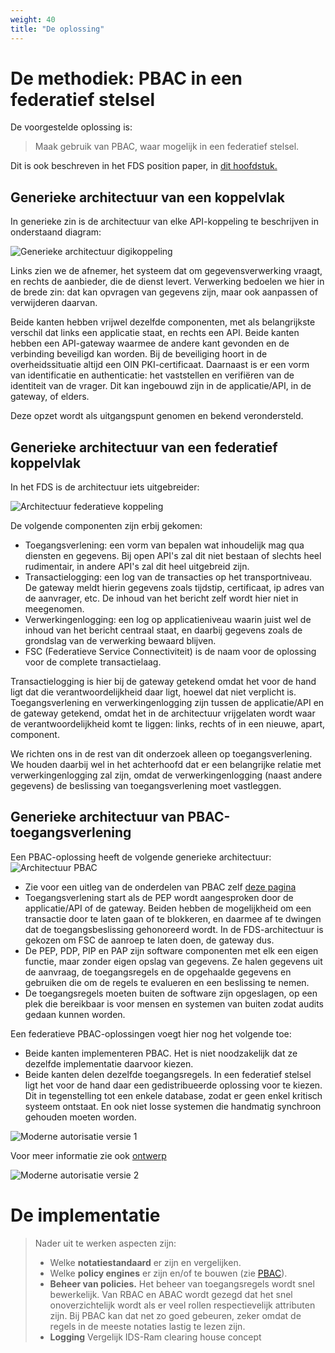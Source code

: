 ```yaml
---
weight: 40
title: "De oplossing"
---
```


# De methodiek: PBAC in een federatief stelsel

De voorgestelde oplossing is: 
> Maak gebruik van PBAC, waar mogelijk in een federatief stelsel.

Dit is ook beschreven in het FDS position paper, in [dit hoofdstuk.](https://federatief.datastelsel.nl/kennisbank/pbac/#hoe-werkt-pbac-over-verschillende-organisaties-in-een-federatief-datastelsel)

## Generieke architectuur van een koppelvlak

In generieke zin is de architectuur van elke API-koppeling te beschrijven in onderstaand diagram:

![Generieke architectuur digikoppeling](/images/1.2.3.4.1_architectuur_digikoppeling.png)

Links zien we de afnemer, het systeem dat om gegevensverwerking vraagt, en rechts de aanbieder, die de dienst levert.
Verwerking bedoelen we hier in de brede zin: dat kan opvragen van gegevens zijn, maar ook aanpassen of verwijderen daarvan.

Beide kanten hebben vrijwel dezelfde componenten, met als belangrijkste verschil dat links een applicatie staat, en rechts een API. 
Beide kanten hebben een API-gateway waarmee de andere kant gevonden en de verbinding beveiligd kan worden. 
Bij de beveiliging hoort in de overheidssituatie altijd een OIN PKI-certificaat. 
Daarnaast is er een vorm van identificatie en authenticatie: het vaststellen en verifiëren van de identiteit van de vrager. 
Dit kan ingebouwd zijn in de applicatie/API, in de gateway, of elders. 

Deze opzet wordt als uitgangspunt genomen en bekend verondersteld.


## Generieke architectuur van een federatief koppelvlak

In het FDS is de architectuur iets uitgebreider:

![Architectuur federatieve koppeling](/images/1.2.3.4.2_architectuur_federatieve_koppeling.png)

De volgende componenten zijn erbij gekomen:
- Toegangsverlening: een vorm van bepalen wat inhoudelijk mag qua diensten en gegevens. Bij open API's zal dit niet bestaan of
slechts heel rudimentair, in andere API's zal dit heel uitgebreid zijn.
- Transactielogging: een log van de transacties op het transportniveau. De gateway meldt hierin gegevens zoals tijdstip, certificaat, ip adres
van de aanvrager, etc. De inhoud van het bericht zelf wordt hier niet in meegenomen. 
- Verwerkingenlogging: een log op applicatieniveau waarin juist wel de inhoud van het bericht centraal staat, en daarbij gegevens
zoals de grondslag van de verwerking bewaard blijven. 
- FSC (Federatieve Service Connectiviteit) is de naam voor de oplossing voor de complete transactielaag.

Transactielogging is hier bij de gateway getekend omdat het voor de hand ligt dat die verantwoordelijkheid daar ligt, hoewel dat niet verplicht is.
Toegangsverlening en verwerkingenlogging zijn tussen de applicatie/API en de gateway getekend, omdat het in de
architectuur vrijgelaten wordt waar de verantwoordelijkheid komt te liggen: links, rechts of in een nieuwe, apart, component.

We richten ons in de rest van dit onderzoek alleen op toegangsverlening. We houden daarbij wel in het achterhoofd dat
er een belangrijke relatie met verwerkingenlogging zal zijn, omdat de verwerkingenlogging (naast andere gegevens) 
de beslissing van toegangsverlening moet vastleggen. 

## Generieke architectuur van PBAC-toegangsverlening

Een PBAC-oplossing heeft de volgende generieke architectuur:
![Architectuur PBAC](/images/1.2.3.4.3_architectuur_pbac.png)
- Zie voor een uitleg van de onderdelen van PBAC zelf [deze pagina](../../../5.architectuur/inventarisatie/standaarden/PBAC)
- Toegangsverlening start als de PEP wordt aangesproken door de applicatie/API of de gateway. Beiden hebben de mogelijkheid om een transactie
door te laten gaan of te blokkeren, en daarmee af te dwingen dat de toegangsbeslissing gehonoreerd wordt. In de FDS-architectuur
is gekozen om FSC de aanroep te laten doen, de gateway dus.
- De PEP, PDP, PIP en PAP zijn software componenten met elk een eigen functie, maar zonder eigen opslag van gegevens. Ze halen gegevens
uit de aanvraag, de toegangsregels en de opgehaalde gegevens en gebruiken die om de regels te evalueren en een beslissing te nemen.
- De toegangsregels moeten buiten de software zijn opgeslagen, op een plek die bereikbaar is voor mensen en systemen van buiten zodat audits gedaan kunnen worden.

Een federatieve PBAC-oplossingen voegt hier nog het volgende toe:
- Beide kanten implementeren PBAC. Het is niet noodzakelijk dat ze dezelfde implementatie daarvoor kiezen.
- Beide kanten delen dezelfde toegangsregels. In een federatief stelsel ligt het voor de hand daar een gedistribueerde oplossing voor te kiezen.
Dit in tegenstelling tot een enkele database, zodat er geen enkel kritisch systeem ontstaat. En ook niet losse systemen die handmatig 
synchroon gehouden moeten worden.

![Moderne autorisatie versie 1](/architecture/modern-auth-pbac1.png)

Voor meer informatie zie ook [ontwerp](../../../5.architectuur/ontwerp)


![Moderne autorisatie versie 2](/architecture/modern-auth-pbac2.png)

# De implementatie

> Nader uit te werken aspecten zijn:
> - Welke **notatiestandaard** er zijn en vergelijken.
> - Welke **policy engines** er zijn en/of te bouwen (zie [PBAC](../../../5.architectuur/inventarisatie/pbac)).
> - **Beheer van policies.** Het beheer van toegangsregels wordt snel bewerkelijk. Van RBAC en ABAC wordt gezegd dat het snel onoverzichtelijk
wordt als er veel rollen respectievelijk attributen zijn. Bij PBAC kan dat net zo goed gebeuren, zeker omdat de regels
in de meeste notaties lastig te lezen zijn. 
> - **Logging** Vergelijk IDS-Ram clearing house concept

